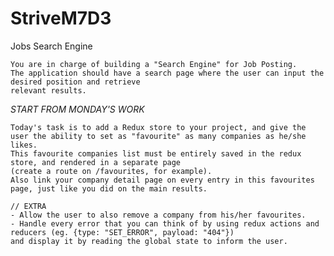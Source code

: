# StriveM7D3
Jobs Search Engine

    You are in charge of building a "Search Engine" for Job Posting.
    The application should have a search page where the user can input the desired position and retrieve
    relevant results.

   *START FROM MONDAY'S WORK*
   
    Today's task is to add a Redux store to your project, and give the user the ability to set as "favourite" as many companies as he/she likes.
    This favourite companies list must be entirely saved in the redux store, and rendered in a separate page
    (create a route on /favourites, for example).
    Also link your company detail page on every entry in this favourites page, just like you did on the main results.
    
    // EXTRA
    - Allow the user to also remove a company from his/her favourites.
    - Handle every error that you can think of by using redux actions and reducers (eg. {type: "SET_ERROR", payload: "404"}) 
    and display it by reading the global state to inform the user.